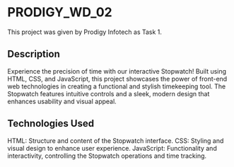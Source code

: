 # PRODIGY_WD_02
This project was given by Prodigy Infotech as Task 1.
## Description
Experience the precision of time with our interactive Stopwatch! Built using HTML, CSS, and JavaScript, this project showcases the power of front-end web technologies in creating a functional and stylish timekeeping tool. The Stopwatch features intuitive controls and a sleek, modern design that enhances usability and visual appeal.
## Technologies Used
HTML: Structure and content of the Stopwatch interface.
CSS: Styling and visual design to enhance user experience.
JavaScript: Functionality and interactivity, controlling the Stopwatch operations and time tracking.
